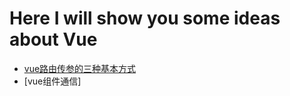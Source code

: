 # Here I will show you some ideas about Vue

- [vue路由传参的三种基本方式](https://github.com/Lee981265/vue-demo/blob/master/Router.md)
- [vue组件通信]

